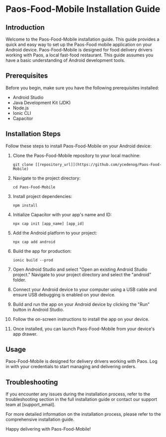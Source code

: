 # Paos-Food-Mobile Installation Guide

## Introduction

Welcome to the Paos-Food-Mobile installation guide. This guide provides a quick and easy way to set up the Paos-Food mobile application on your Android device. Paos-Food-Mobile is designed for food delivery drivers working with Paos, a local fast-food restaurant. This guide assumes you have a basic understanding of Android development tools.

## Prerequisites

Before you begin, make sure you have the following prerequisites installed:

- Android Studio
- Java Development Kit (JDK)
- Node.js
- Ionic CLI
- Capacitor

## Installation Steps

Follow these steps to install Paos-Food-Mobile on your Android device:

1. Clone the Paos-Food-Mobile repository to your local machine:

   ```
   git clone [[repository_url]](https://github.com/ycedenog/Paos-Food-Mobile)
   ```

2. Navigate to the project directory:

   ```
   cd Paos-Food-Mobile
   ```

3. Install project dependencies:

   ```
   npm install
   ```

4. Initialize Capacitor with your app's name and ID:

   ```
   npx cap init [app_name] [app_id]
   ```

5. Add the Android platform to your project:

   ```
   npx cap add android
   ```

6. Build the app for production:

   ```
   ionic build --prod
   ```

7. Open Android Studio and select "Open an existing Android Studio project." Navigate to your project directory and select the "android" folder.

8. Connect your Android device to your computer using a USB cable and ensure USB debugging is enabled on your device.

9. Build and run the app on your Android device by clicking the "Run" button in Android Studio.

10. Follow the on-screen instructions to install the app on your device.

11. Once installed, you can launch Paos-Food-Mobile from your device's app drawer.

## Usage

Paos-Food-Mobile is designed for delivery drivers working with Paos. Log in with your credentials to start managing and delivering orders.

## Troubleshooting

If you encounter any issues during the installation process, refer to the troubleshooting section in the full installation guide or contact our support team at [support_email].

For more detailed information on the installation process, please refer to the comprehensive installation guide.

Happy delivering with Paos-Food-Mobile!
